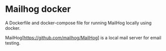 # Mailhog docker

A Dockerfile and docker-compose file for running MailHog locally using docker.

MailHog[https://github.com/mailhog/MailHog] is a local mail server for email testing.